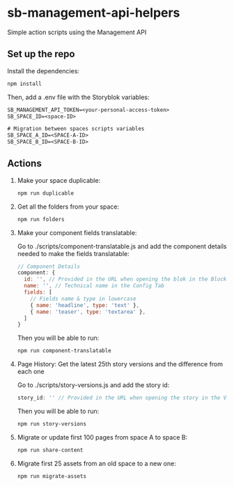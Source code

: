 # sb-management-api-helpers
Simple action scripts using the Management API

## Set up the repo
Install the dependencies:

```bash
npm install
```

Then, add a .env file with the Storyblok variables:

```txt
SB_MANAGEMENT_API_TOKEN=<your-personal-access-token>
SB_SPACE_ID=<space-ID>

# Migration between spaces scripts variables
SB_SPACE_A_ID=<SPACE-A-ID>
SB_SPACE_B_ID=<SPACE-B-ID>
```

## Actions

1. Make your space duplicable:

    ```bash
    npm run duplicable
    ```

2. Get all the folders from your space:

    ```bash
    npm run folders
    ```

3. Make your component fields translatable:

    Go to ./scripts/component-translatable.js and add the component details needed to make the fields translatable:

    ```js
    // Component Details
    component: {
      id: '', // Provided in the URL when opening the blok in the Block library
      name: '', // Technical name in the Config Tab
      fields: [
        // Fields name & type in lowercase
        { name: 'headline', type: 'text' },
        { name: 'teaser', type: 'textarea' },
      ]
    }
    ```

    Then you will be able to run:

    ```bash
    npm run component-translatable
    ```

4. Page History: Get the latest 25th story versions and the difference from each one

    Go to ./scripts/story-versions.js and add the story id:

    ```js
    story_id: '' // Provided in the URL when opening the story in the Visual Editor
    ```

    Then you will be able to run:

    ```bash
    npm run story-versions
    ```

5. Migrate or update first 100 pages from space A to space B:

    ```bash
    npm run share-content
    ```

6. Migrate first 25 assets from an old space to a new one:

    ```bash
    npm run migrate-assets
    ```